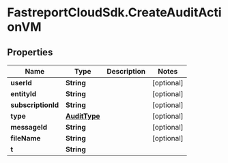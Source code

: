 # FastreportCloudSdk.CreateAuditActionVM

## Properties

Name | Type | Description | Notes
------------ | ------------- | ------------- | -------------
**userId** | **String** |  | [optional] 
**entityId** | **String** |  | [optional] 
**subscriptionId** | **String** |  | [optional] 
**type** | [**AuditType**](AuditType.md) |  | [optional] 
**messageId** | **String** |  | [optional] 
**fileName** | **String** |  | [optional] 
**t** | **String** |  | 


